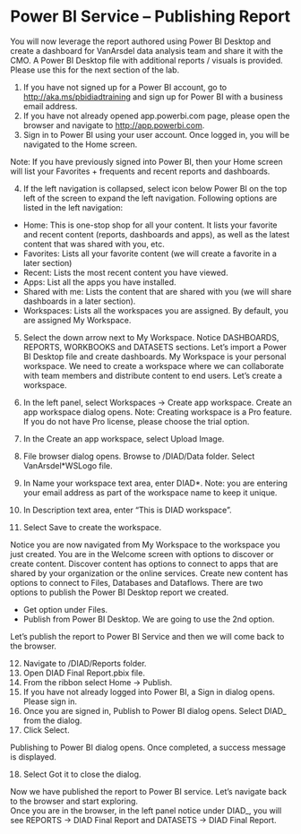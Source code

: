 # Power BI Service – Publishing Report

You will now leverage the report authored using Power BI Desktop and create a dashboard for VanArsdel data analysis team and share it with the CMO. A Power BI Desktop file with additional reports / visuals is provided. Please use this for the next section of the lab.

1. If you have not signed up for a Power BI account, go to http://aka.ms/pbidiadtraining and sign up for Power BI with a business email address.
2. If you have not already opened app.powerbi.com page, please open the browser and navigate to http://app.powerbi.com.
3. Sign in to Power BI using your user account. Once logged in, you will be navigated to the Home screen.

Note: If you have previously signed into Power BI, then your Home screen will list your Favorites + frequents and recent reports and dashboards.

4. If the left navigation is collapsed, select icon below Power BI on the top left of the screen to expand the left navigation. Following options are listed in the left navigation:

- Home: This is one-stop shop for all your content. It lists your favorite and recent content (reports, dashboards and apps), as well as the latest content that was shared with you, etc.
- Favorites: Lists all your favorite content (we will create a favorite in a later section)
- Recent: Lists the most recent content you have viewed.
- Apps: List all the apps you have installed.
- Shared with me: Lists the content that are shared with you (we will share dashboards in a later section).
- Workspaces: Lists all the workspaces you are assigned. By default, you are assigned My Workspace.

5. Select the down arrow next to My Workspace. Notice DASHBOARDS, REPORTS, WORKBOOKS and DATASETS sections. Let’s import a Power BI Desktop file and create dashboards. My Workspace is your personal workspace. We need to create a workspace where we can collaborate with team members and distribute content to end users. Let’s create a workspace.
6. In the left panel, select Workspaces -> Create app workspace. Create an app workspace dialog opens. Note: Creating workspace is a Pro feature. If you do not have Pro license, please choose the trial option.
7. In the Create an app workspace, select Upload Image.
8. File browser dialog opens. Browse to /DIAD/Data folder. Select VanArsdel\*WSLogo file.
9. In Name your workspace text area, enter DIAD\*<youremailaddress>. Note: you are entering your email address as part of the workspace name to keep it unique.

10. In Description text area, enter “This is DIAD workspace”.

11. Select Save to create the workspace.

Notice you are now navigated from My Workspace to the workspace you just created. You are in the Welcome screen with options to discover or create content. Discover content has options to connect to apps that are shared by your organization or the online services. Create new content has options to connect to Files, Databases and Dataflows. There are two options to publish the Power BI Desktop report we created.

- Get option under Files.
- Publish from Power BI Desktop. We are going to use the 2nd option.

Let’s publish the report to Power BI Service and then we will come back to the browser.

12. Navigate to /DIAD/Reports folder.
13. Open DIAD Final Report.pbix file.
14. From the ribbon select Home -> Publish.
15. If you have not already logged into Power BI, a Sign in dialog opens. Please sign in.
16. Once you are signed in, Publish to Power BI dialog opens. Select DIAD\_<youremailaddress> from the dialog.
17. Click Select.

Publishing to Power BI dialog opens. Once completed, a success message is displayed.

18. Select Got it to close the dialog.

Now we have published the report to Power BI service. Let’s navigate back to the browser and start exploring.  
Once you are in the browser, in the left panel notice under DIAD\_<youremailaddress>, you will see REPORTS -> DIAD Final Report and DATASETS -> DIAD Final Report.
